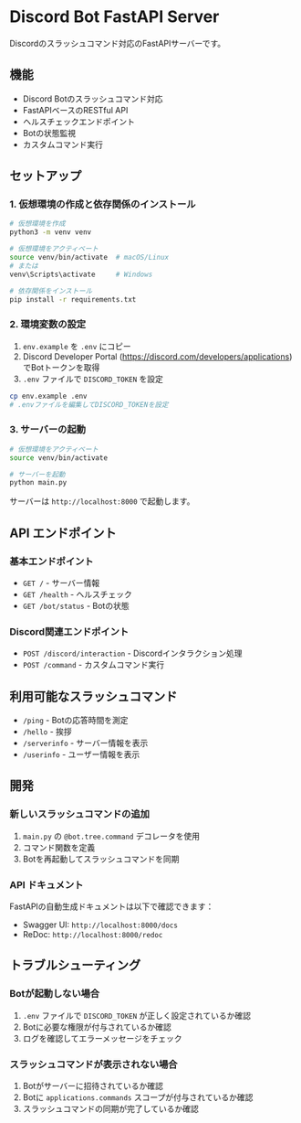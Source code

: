 # Discord Bot FastAPI Server

Discordのスラッシュコマンド対応のFastAPIサーバーです。

## 機能

- Discord Botのスラッシュコマンド対応
- FastAPIベースのRESTful API
- ヘルスチェックエンドポイント
- Botの状態監視
- カスタムコマンド実行

## セットアップ

### 1. 仮想環境の作成と依存関係のインストール

```bash
# 仮想環境を作成
python3 -m venv venv

# 仮想環境をアクティベート
source venv/bin/activate  # macOS/Linux
# または
venv\Scripts\activate     # Windows

# 依存関係をインストール
pip install -r requirements.txt
```

### 2. 環境変数の設定

1. `env.example` を `.env` にコピー
2. Discord Developer Portal (https://discord.com/developers/applications) でBotトークンを取得
3. `.env` ファイルで `DISCORD_TOKEN` を設定

```bash
cp env.example .env
# .envファイルを編集してDISCORD_TOKENを設定
```

### 3. サーバーの起動

```bash
# 仮想環境をアクティベート
source venv/bin/activate

# サーバーを起動
python main.py
```

サーバーは `http://localhost:8000` で起動します。

## API エンドポイント

### 基本エンドポイント

- `GET /` - サーバー情報
- `GET /health` - ヘルスチェック
- `GET /bot/status` - Botの状態

### Discord関連エンドポイント

- `POST /discord/interaction` - Discordインタラクション処理
- `POST /command` - カスタムコマンド実行

## 利用可能なスラッシュコマンド

- `/ping` - Botの応答時間を測定
- `/hello` - 挨拶
- `/serverinfo` - サーバー情報を表示
- `/userinfo` - ユーザー情報を表示

## 開発

### 新しいスラッシュコマンドの追加

1. `main.py` の `@bot.tree.command` デコレータを使用
2. コマンド関数を定義
3. Botを再起動してスラッシュコマンドを同期

### API ドキュメント

FastAPIの自動生成ドキュメントは以下で確認できます：
- Swagger UI: `http://localhost:8000/docs`
- ReDoc: `http://localhost:8000/redoc`

## トラブルシューティング

### Botが起動しない場合

1. `.env` ファイルで `DISCORD_TOKEN` が正しく設定されているか確認
2. Botに必要な権限が付与されているか確認
3. ログを確認してエラーメッセージをチェック

### スラッシュコマンドが表示されない場合

1. Botがサーバーに招待されているか確認
2. Botに `applications.commands` スコープが付与されているか確認
3. スラッシュコマンドの同期が完了しているか確認
